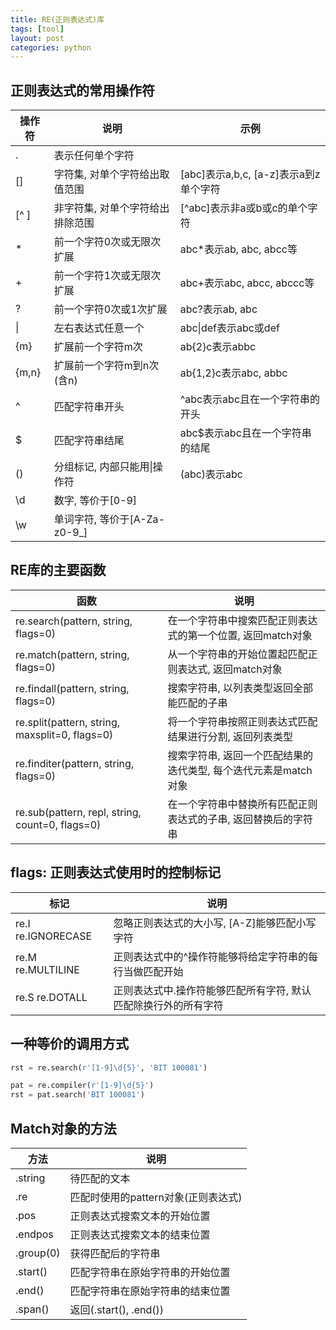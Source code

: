 ```yaml
---
title: RE(正则表达式)库
tags: [tool]
layout: post
categories: python
---
```


## 正则表达式的常用操作符

| 操作符 | 说明 |示例 | 
|-------|-----|----|
|.|表示任何单个字符| |
|[]|字符集, 对单个字符给出取值范围|[abc]表示a,b,c, [a-z]表示a到z单个字符|
|[^ ]|非字符集, 对单个字符给出排除范围|[^abc]表示非a或b或c的单个字符|
|\*|前一个字符0次或无限次扩展|abc\*表示ab, abc, abcc等|
|+|前一个字符1次或无限次扩展|abc+表示abc, abcc, abccc等|
|?|前一个字符0次或1次扩展|abc?表示ab, abc|
|\||左右表达式任意一个|abc\|def表示abc或def|
|{m}|扩展前一个字符m次|ab{2}c表示abbc|
|{m,n}|扩展前一个字符m到n次(含n)|ab{1,2}c表示abc, abbc|
|^|匹配字符串开头|^abc表示abc且在一个字符串的开头|
|$|匹配字符串结尾|abc$表示abc且在一个字符串的结尾|
|()|分组标记, 内部只能用\|操作符|(abc)表示abc|
|\d|数字, 等价于[0-9]| |
|\w|单词字符, 等价于[A-Za-z0-9_]| |

## RE库的主要函数

|函数|说明|
|---|---|
|re.search(pattern, string, flags=0)|在一个字符串中搜索匹配正则表达式的第一个位置, 返回match对象|
|re.match(pattern, string, flags=0)|从一个字符串的开始位置起匹配正则表达式, 返回match对象|
|re.findall(pattern, string, flags=0)|搜索字符串, 以列表类型返回全部能匹配的子串|
|re.split(pattern, string, maxsplit=0, flags=0)|将一个字符串按照正则表达式匹配结果进行分割, 返回列表类型|
|re.finditer(pattern, string, flags=0)|搜索字符串, 返回一个匹配结果的迭代类型, 每个迭代元素是match对象|
|re.sub(pattern, repl, string, count=0, flags=0)|在一个字符串中替换所有匹配正则表达式的子串, 返回替换后的字符串|

## flags: 正则表达式使用时的控制标记

|标记|说明|
|---|---|
|re.I     re.IGNORECASE|忽略正则表达式的大小写, [A-Z]能够匹配小写字符|
|re.M   re.MULTILINE|正则表达式中的^操作符能够将给定字符串的每行当做匹配开始|
|re.S    re.DOTALL|正则表达式中.操作符能够匹配所有字符, 默认匹配除换行外的所有字符|

## 一种等价的调用方式

``` python
rst = re.search(r'[1-9]\d{5}', 'BIT 100081')

pat = re.compiler(r'[1-9]\d{5}')
rst = pat.search('BIT 100081')
```

## Match对象的方法

|方法|说明|
|---|---|
|.string|待匹配的文本|
|.re|匹配时使用的pattern对象(正则表达式)|
|.pos|正则表达式搜索文本的开始位置|
|.endpos|正则表达式搜索文本的结束位置|
|.group(0)|获得匹配后的字符串|
|.start()|匹配字符串在原始字符串的开始位置|
|.end()|匹配字符串在原始字符串的结束位置|
|.span()|返回(.start(), .end())|